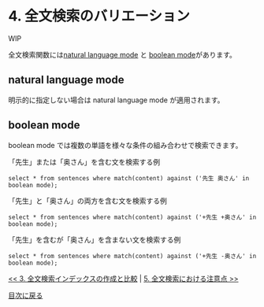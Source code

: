 # 4. 全文検索のバリエーション

WIP

全文検索関数には[natural language mode](https://dev.mysql.com/doc/refman/8.4/en/fulltext-natural-language.html) と [boolean mode](https://dev.mysql.com/doc/refman/8.0/ja/fulltext-boolean.html)があります。

## natural language mode

明示的に指定しない場合は natural language mode が適用されます。

## boolean mode

boolean mode では複数の単語を様々な条件の組み合わせで検索できます。

「先生」または「奥さん」を含む文を検索する例
```mysql
select * from sentences where match(content) against ('先生 奥さん' in boolean mode);
```

「先生」と「奥さん」の両方を含む文を検索する例
```mysql
select * from sentences where match(content) against ('+先生 +奥さん' in boolean mode);
```

「先生」を含むが「奥さん」を含まない文を検索する例
```mysql
select * from sentences where match(content) against ('+先生 -奥さん' in boolean mode);
```

[<< 3. 全文検索インデックスの作成と比較](./03.md) | [5. 全文検索における注意点 >>](./05.md)

[目次に戻る](./index.md)
